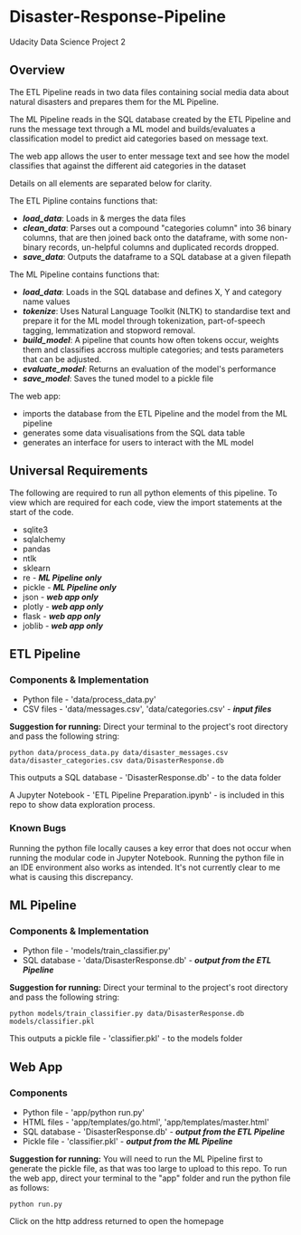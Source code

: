 # Disaster-Response-Pipeline
Udacity Data Science Project 2

## Overview
The ETL Pipeline reads in two data files containing social media data about natural disasters and prepares them for the ML Pipeline.

The ML Pipeline reads in the SQL database created by the ETL Pipeline and runs the message text through a ML model and builds/evaluates a classification model to predict aid categories based on message text.

The web app allows the user to enter message text and see how the model classifies that against the different aid categories in the dataset

Details on all elements are separated below for clarity.

The ETL Pipline contains functions that:
* **_load_data_**: Loads in & merges the data files
* **_clean_data_**: Parses out a compound "categories column" into 36 binary columns, that are then joined back onto the dataframe, with some non-binary records, un-helpful columns and duplicated records dropped.
* **_save_data_**: Outputs the dataframe to a SQL database at a given filepath

The ML Pipeline contains functions that:
* **_load_data_**: Loads in the SQL database and defines X, Y and category name values
* **_tokenize_**: Uses Natural Language Toolkit (NLTK) to standardise text and prepare it for the ML model through tokenization, part-of-speech tagging, lemmatization and stopword removal.
* **_build_model_**: A pipeline that counts how often tokens occur, weights them and classifies accross multiple categories; and tests parameters that can be adjusted.
* **_evaluate_model_**: Returns an evaluation of the model's performance
* **_save_model_**: Saves the tuned model to a pickle file

The web app:
* imports the database from the ETL Pipeline and the model from the ML pipeline
* generates some data visualisations from the SQL data table
* generates an interface for users to interact with the ML model

## Universal Requirements
The following are required to run all python elements of this pipeline.  To view which are required for each code, view the import statements at the start of the code.
* sqlite3
* sqlalchemy
* pandas
* ntlk
* sklearn
* re - **_ML Pipeline only_**
* pickle - **_ML Pipeline only_**
* json - **_web app only_**
* plotly - **_web app only_**
* flask - **_web app only_**
* joblib - **_web app only_**

## ETL Pipeline
### Components & Implementation
* Python file - 'data/process_data.py'
* CSV files - 'data/messages.csv', 'data/categories.csv' - **_input files_**

**Suggestion for running:**  Direct your terminal to the project's root directory and pass the following string:

```python data/process_data.py data/disaster_messages.csv data/disaster_categories.csv data/DisasterResponse.db```

This outputs a SQL database - 'DisasterResponse.db' - to the data folder

A Jupyter Notebook - 'ETL Pipeline Preparation.ipynb' - is included in this repo to show data exploration process.

### Known Bugs
Running the python file locally causes a key error that does not occur when running the modular code in Jupyter Notebook.  Running the python file in an IDE environment also works as intended.  It's not currently clear to me what is causing this discrepancy.

## ML Pipeline
### Components & Implementation
* Python file - 'models/train_classifier.py'
* SQL database - 'data/DisasterResponse.db' - **_output from the ETL Pipeline_**

**Suggestion for running:**  Direct your terminal to the project's root directory and pass the following string:

```python models/train_classifier.py data/DisasterResponse.db models/classifier.pkl```

This outputs a pickle file - 'classifier.pkl' - to the models folder

## Web App
### Components
* Python file - 'app/python run.py'
* HTML files - 'app/templates/go.html', 'app/templates/master.html'
* SQL database - 'DisasterResponse.db' - **_output from the ETL Pipeline_**
* Pickle file - 'classifier.pkl' - **_output from the ML Pipeline_**

**Suggestion for running:** You will need to run the ML Pipeline first to generate the pickle file, as that was too large to upload to this repo.  To run the web app, direct your terminal to the "app" folder and run the python file as follows:

```python run.py```

Click on the http address returned to open the homepage
